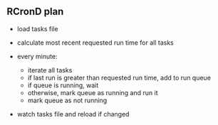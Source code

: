 RCronD plan
---

- load tasks file
- calculate most recent requested run time for all tasks
- every minute:
    - iterate all tasks
    - if last run is greater than requested run time, add to run queue
    - if queue is running, wait 
    - otherwise, mark queue as running and run it
    - mark queue as not running

- watch tasks file and reload if changed
